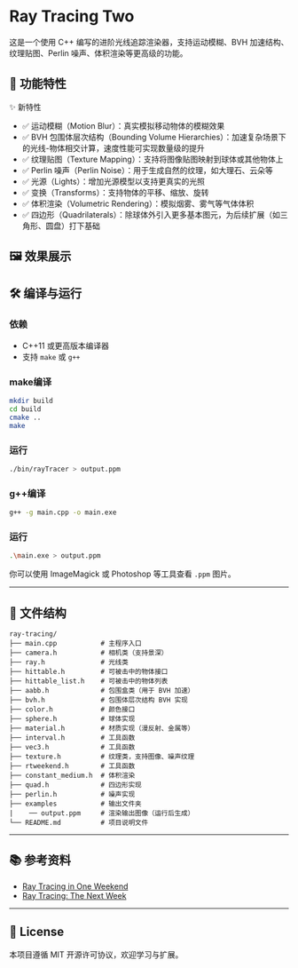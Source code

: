 
# Ray Tracing Two

这是一个使用 C++ 编写的进阶光线追踪渲染器，支持运动模糊、BVH 加速结构、纹理贴图、Perlin 噪声、体积渲染等更高级的功能。

## 🌟 功能特性
✨ 新特性
- ✅ 运动模糊（Motion Blur）：真实模拟移动物体的模糊效果
- ✅ BVH 包围体层次结构（Bounding Volume Hierarchies）：加速复杂场景下的光线-物体相交计算，速度性能可实现数量级的提升
- ✅ 纹理贴图（Texture Mapping）：支持将图像贴图映射到球体或其他物体上
- ✅ Perlin 噪声（Perlin Noise）：用于生成自然的纹理，如大理石、云朵等
- ✅ 光源（Lights）：增加光源模型以支持更真实的光照
- ✅ 变换（Transforms）：支持物体的平移、缩放、旋转
- ✅ 体积渲染（Volumetric Rendering）：模拟烟雾、雾气等气体体积
- ✅ 四边形（Quadrilaterals）：除球体外引入更多基本图元，为后续扩展（如三角形、圆盘）打下基础

## 🖼️ 效果展示


## 🛠 编译与运行

### 依赖

- C++11 或更高版本编译器
- 支持 `make` 或 `g++`

### make编译

```bash
mkdir build
cd build
cmake ..
make
```

### 运行

```bash
./bin/rayTracer > output.ppm
```
### g++编译

```bash
g++ -g main.cpp -o main.exe
```
### 运行

```bash
.\main.exe > output.ppm
```

你可以使用 ImageMagick 或 Photoshop 等工具查看 `.ppm` 图片。

---

## 🧮 文件结构

```
ray-tracing/
├── main.cpp           # 主程序入口
├── camera.h           # 相机类（支持景深）
├── ray.h              # 光线类
├── hittable.h         # 可被击中的物体接口
├── hittable_list.h    # 可被击中的物体列表
├── aabb.h             # 包围盒类（用于 BVH 加速）
├── bvh.h              # 包围体层次结构 BVH 实现
├── color.h            # 颜色接口
├── sphere.h           # 球体实现
├── material.h         # 材质实现（漫反射、金属等）
├── interval.h         # 工具函数
├── vec3.h             # 工具函数
├── texture.h          # 纹理类，支持图像、噪声纹理
├── rtweekend.h        # 工具函数
├── constant_medium.h  # 体积渲染
├── quad.h             # 四边形实现
├── perlin.h           # 噪声实现
├── examples           # 输出文件夹
|    ── output.ppm     # 渲染输出图像（运行后生成）
└── README.md          # 项目说明文件
```

---

## 📚 参考资料

- [Ray Tracing in One Weekend](https://raytracing.github.io/)
- [Ray Tracing: The Next Week](https://raytracing.github.io/)

---

## 📄 License

本项目遵循 MIT 开源许可协议，欢迎学习与扩展。
